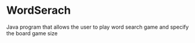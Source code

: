 # WordSerach
Java program that allows the user to play word search game and specify the board game size
